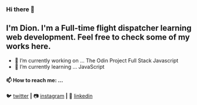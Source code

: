 ### Hi there 👋

## I'm Dion. I'm a Full-time flight dispatcher learning web development. Feel free to check some of my works here.

- 🔭 I’m currently working on ... The Odin Project Full Stack Javascript
- 🌱 I’m currently learning ... JavaScript

#### 📫 How to reach me: ... 

🐦 [twitter][twitter] **|** 
📷 [instagram][instagram] **|** 
👔 [linkedin][linkedin]

[twitter]: https://twitter.com/_dioncdz
[instagram]: https://instagram.com/jong.snow
[linkedin]: https://www.linkedin.com/in/dion-cadiz-jr-a9aa429b/

<!--
**dioncdz/dioncdz** is a ✨ _special_ ✨ repository because its `README.md` (this file) appears on your GitHub profile.
Here are some ideas to get you started:

- 👯 I’m looking to collaborate on ...
- 🤔 I’m looking for help with ...
- 💬 Ask me about ... 
- 😄 Pronouns: ...
- ⚡ Fun fact: ...
-->







